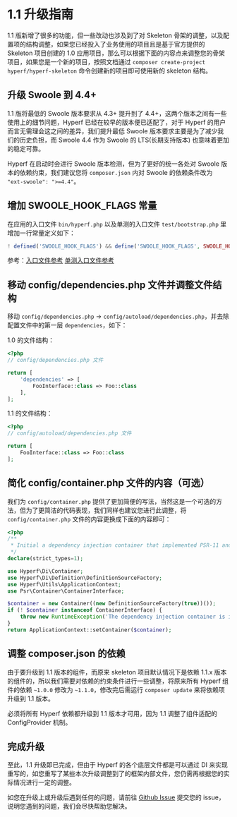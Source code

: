 # 1.1 升级指南

1.1 版新增了很多的功能，但一些改动也涉及到了对 Skeleton 骨架的调整，以及配置项的结构调整，如果您已经投入了业务使用的项目且是基于官方提供的 Skeleton 项目创建的 1.0 应用项目，那么可以根据下面的内容点来调整您的骨架项目，如果您是一个新的项目，按照文档通过 `composer create-project hyperf/hyperf-skeleton` 命令创建新的项目即可使用新的 skeleton 结构。

## 升级 Swoole 到 4.4+

1.1 版将最低的 Swoole 版本要求从 4.3+ 提升到了 4.4+，这两个版本之间有一些使用上的细节问题，Hyperf 已经在较早的版本便已适配了，对于 Hyperf 的用户而言无需理会这之间的差异，我们提升最低 Swoole 版本要求主要是为了减少我们的历史负担，而 Swoole 4.4 作为 Swoole 的 LTS(长期支持版本) 也意味着更加的稳定可靠。   

Hyperf 在启动时会进行 Swoole 版本检测，但为了更好的统一各处对 Swoole 版本的依赖约束，我们建议您将 `composer.json` 内对 Swoole 的依赖条件改为 `"ext-swoole": ">=4.4"`。

## 增加 SWOOLE_HOOK_FLAGS 常量

在应用的入口文件 `bin/hyperf.php` 以及单测的入口文件 `test/bootstrap.php` 里增加一行常量定义如下：

```php
! defined('SWOOLE_HOOK_FLAGS') && define('SWOOLE_HOOK_FLAGS', SWOOLE_HOOK_ALL);
```

参考：[入口文件参考](https://github.com/hyperf-cloud/hyperf-skeleton/blob/70062b7bbf29e23cda2f30680e02aa3b26ebd6f7/bin/hyperf.php#L11) [单测入口文件参考](https://github.com/hyperf-cloud/hyperf-skeleton/blob/70062b7bbf29e23cda2f30680e02aa3b26ebd6f7/test/bootstrap.php#L20)

## 移动 config/dependencies.php 文件并调整文件结构

移动 `config/dependencies.php` → `config/autoload/dependencies.php`，并去除配置文件中的第一层 `dependencies`，如下：

1.0 的文件结构：
```php
<?php
// config/dependencies.php 文件

return [
    'dependencies' => [
        FooInterface::class => Foo::class
    ],
];
```

1.1 的文件结构：
```php
<?php
// config/autoload/dependencies.php 文件

return [
    FooInterface::class => Foo::class
];
```

## 简化 config/container.php 文件的内容（可选）

我们为 `config/container.php` 提供了更加简便的写法，当然这是一个可选的方法，但为了更简洁的代码表现，我们同样也建议您进行此调整，将 `config/container.php` 文件的内容更换成下面的内容即可：

```php
<?php
/**
 * Initial a dependency injection container that implemented PSR-11 and return the container.
 */
declare(strict_types=1);

use Hyperf\Di\Container;
use Hyperf\Di\Definition\DefinitionSourceFactory;
use Hyperf\Utils\ApplicationContext;
use Psr\Container\ContainerInterface;

$container = new Container((new DefinitionSourceFactory(true))());
if (! $container instanceof ContainerInterface) {
    throw new RuntimeException('The dependency injection container is invalid.');
}
return ApplicationContext::setContainer($container);
```

## 调整 composer.json 的依赖

由于要升级到 1.1 版本的组件，而原来 skeleton 项目默认情况下是依赖 1.1.x 版本的组件的，所以我们需要对依赖的约束条件进行一些调整，将原来所有 Hyperf 组件的依赖 `~1.0.0` 修改为 `~1.1.0`，修改完后需运行 `composer update` 来将依赖项升级到 1.1 版本。   

必须将所有 Hyperf 依赖都升级到 1.1 版本才可用，因为 1.1 调整了组件适配的 ConfigProvider 机制。

## 完成升级

至此，1.1 升级即已完成，但由于 Hyperf 的各个底层文件都是可以通过 DI 来实现重写的，如您重写了某些本次升级调整到了的框架内部文件，您仍需再根据您的实际情况进行一定的调整。   

如您在升级上或升级后遇到任何的问题，请前往 [Github Issue](https://github.com/hyperf-cloud/hyperf/issues) 提交您的 issue，说明您遇到的问题，我们会尽快帮助您解决。